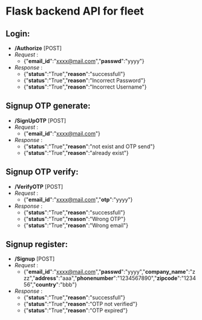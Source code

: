 # Flask backend API for fleet

## Login:
- **/Authorize**  [POST]
- _Request_  : 
    - {"**email_id**":"xxxx@mail.com","**passwd**":"yyyy"}
- _Response_ : 
    - {"**status**":"True","**reason**":"successfull"}
    - {"**status**":"True","**reason**":"Incorrect Password"}
    - {"**status**":"True","**reason**":"Incorrect Username"}

## Signup OTP generate:
- __/SignUpOTP__  [POST]
- _Request_  :  
    - {"**email_id**":"xxxx@mail.com"}
- _Response_ : 
    - {"**status**":"True","**reason**":"not exist and OTP send"}
    - {"**status**":"True","**reason**":"already exist"}

## Signup OTP verify:
- __/VerifyOTP__  [POST]
- _Request_  : 
    - {"**email_id**":"xxxx@mail.com","**otp**":"yyyy"}
- _Response_ : 
    - {"**status**":"True","**reason**":"successfull"}
    - {"**status**":"True","**reason**":"Wrong OTP"}
    - {"**status**":"True","**reason**":"Wrong email"}

## Signup register:
- __/Signup__  [POST]
- _Request_  : 
    - {"**email_id**":"xxxx@mail.com","**passwd**":"yyyy","**company_name**":"zzz","**address**":"aaa","**phonenumber**":"1234567890","**zipcode**":"123456","**country**":"bbb"}
- _Response_ : 
    - {"**status**":"True","**reason**":"successfull"}
    - {"**status**":"True","**reason**":"OTP not verified"}
    - {"**status**":"True","**reason**":"OTP expired"}
